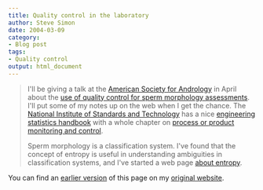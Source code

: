 ```yaml
---
title: Quality control in the laboratory
author: Steve Simon
date: 2004-03-09
category:
- Blog post
tags:
- Quality control
output: html_document
---
```

> I\'ll be giving a talk at the [American Society for
> Andrology](http://www.andrologysociety.com/default.asp) in April about
> the [use of quality control for sperm morphology
> assessments](http://www.andrologysociety.com/meetings/alw.program.asp).
> I\'ll put some of my notes up on the web when I get the chance. The
> [National Institute of Standards and Technology](http://www.nist.gov/)
> has a nice [engineering statistics
> handbook](http://www.itl.nist.gov/div898/handbook/index.htm) with a
> whole chapter on [process or product monitoring and
> control](http://www.itl.nist.gov/div898/handbook/pmc/pmc.htm).
>
> Sperm morphology is a classification system. I\'ve found that the
> concept of entropy is useful in understanding ambiguities in
> classification systems, and I\'ve started a web page [about
> entropy](www.childrensmercy.org/definitions/entropy.htm).

You can find an [earlier version](http://www.pmean.com/04/quality.html) of this page on my [original website](http://www.pmean.com/original_site.html).
